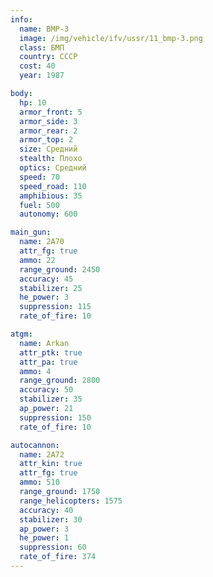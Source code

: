```yaml
---
info:
  name: BMP-3
  image: /img/vehicle/ifv/ussr/11_bmp-3.png
  class: БМП
  country: СССР
  cost: 40
  year: 1987

body:
  hp: 10
  armor_front: 5
  armor_side: 3
  armor_rear: 2
  armor_top: 2
  size: Средний
  stealth: Плохо
  optics: Средний
  speed: 70
  speed_road: 110
  amphibious: 35
  fuel: 500
  autonomy: 600

main_gun:
  name: 2A70
  attr_fg: true
  ammo: 22
  range_ground: 2450
  accuracy: 45
  stabilizer: 25
  he_power: 3
  suppression: 115
  rate_of_fire: 10

atgm:
  name: Arkan
  attr_ptk: true
  attr_pa: true
  ammo: 4
  range_ground: 2800
  accuracy: 50
  stabilizer: 35
  ap_power: 21
  suppression: 150
  rate_of_fire: 10

autocannon:
  name: 2A72
  attr_kin: true
  attr_fg: true
  ammo: 510
  range_ground: 1750
  range_helicopters: 1575
  accuracy: 40
  stabilizer: 30
  ap_power: 3
  he_power: 1
  suppression: 60
  rate_of_fire: 374
---
```

